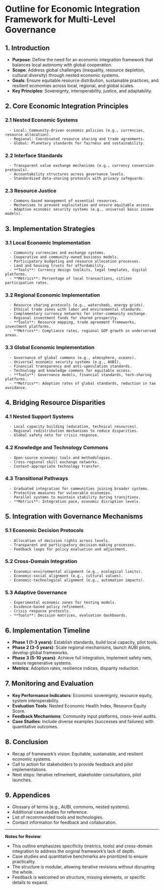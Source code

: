 # Outline for Economic Integration Framework for Multi-Level Governance

## 1. Introduction
   - **Purpose**: Define the need for an economic integration framework that balances local autonomy with global cooperation.
   - **Scope**: Address global challenges (inequality, resource depletion, cultural diversity) through nested economic systems.
   - **Goals**: Ensure equitable resource distribution, sustainable practices, and resilient economies across local, regional, and global scales.
   - **Key Principles**: Sovereignty, interoperability, justice, and adaptability.

## 2. Core Economic Integration Principles
   ### 2.1 Nested Economic Systems
      - Local: Community-driven economic policies (e.g., currencies, resource allocation).
      - Regional: Coordinated resource sharing and trade agreements.
      - Global: Planetary standards for fairness and sustainability.
   ### 2.2 Interface Standards
      - Transparent value exchange mechanisms (e.g., currency conversion protocols).
      - Accountability structures across governance levels.
      - Standardized data-sharing protocols with privacy safeguards.
   ### 2.3 Resource Justice
      - Commons-based management of essential resources.
      - Mechanisms to prevent exploitation and ensure equitable access.
      - Adaptive economic security systems (e.g., universal basic income models).

## 3. Implementation Strategies
   ### 3.1 Local Economic Implementation
      - Community currencies and exchange systems.
      - Cooperative and community-owned business models.
      - Participatory budgeting and resource allocation processes.
      - Land and housing trusts for affordability.
      - **Tools**: Currency design toolkits, legal templates, digital platforms.
      - **Metrics**: Percentage of local transactions, citizen participation rates.
   ### 3.2 Regional Economic Implementation
      - Resource sharing protocols (e.g., watersheds, energy grids).
      - Ethical trade zones with labor and environmental standards.
      - Complementary currency networks for inter-community exchange.
      - Regional investment funds for shared prosperity.
      - **Tools**: Resource mapping, trade agreement frameworks, investment platforms.
      - **Metrics**: Compliance rates, regional GDP growth in underserved areas.
   ### 3.3 Global Economic Implementation
      - Governance of global commons (e.g., atmosphere, oceans).
      - Universal economic security systems (e.g., AUBI).
      - Financial transparency and anti-speculation standards.
      - Technology and knowledge commons for equitable access.
      - **Tools**: Governance models, financial standards, tech-sharing platforms.
      - **Metrics**: Adoption rates of global standards, reduction in tax avoidance.

## 4. Bridging Resource Disparities
   ### 4.1 Nested Support Systems
      - Local capacity building (education, technical resources).
      - Regional redistribution mechanisms to reduce disparities.
      - Global safety nets for crisis response.
   ### 4.2 Knowledge and Technology Commons
      - Open-source economic tools and methodologies.
      - Cross-regional skill exchange networks.
      - Context-appropriate technology transfer.
   ### 4.3 Transitional Pathways
      - Graduated integration for communities joining broader systems.
      - Protective measures for vulnerable economies.
      - Parallel systems to maintain stability during transitions.
      - **Metrics**: Integration pace, economic disruption levels.

## 5. Integration with Governance Mechanisms
   ### 5.1 Economic Decision Protocols
      - Allocation of decision rights across levels.
      - Transparent and participatory decision-making processes.
      - Feedback loops for policy evaluation and adjustment.
   ### 5.2 Cross-Domain Integration
      - Economic-environmental alignment (e.g., ecological limits).
      - Economic-social alignment (e.g., cultural values).
      - Economic-technological alignment (e.g., automation impacts).
   ### 5.3 Adaptive Governance
      - Experimental economic zones for testing models.
      - Evidence-based policy refinement.
      - Crisis response protocols.
      - **Tools**: Decision matrices, evaluation dashboards.

## 6. Implementation Timeline
   - **Phase 1 (1-3 years)**: Establish standards, build local capacity, pilot tools.
   - **Phase 2 (3-5 years)**: Scale regional mechanisms, launch AUBI pilots, develop global frameworks.
   - **Phase 3 (5-10 years)**: Achieve full integration, implement safety nets, ensure regenerative systems.
   - **Metrics**: Adoption rates, resilience indices, disparity reduction.

## 7. Monitoring and Evaluation
   - **Key Performance Indicators**: Economic sovereignty, resource equity, system interoperability.
   - **Evaluation Tools**: Nested Economic Health Index, Resource Equity Score.
   - **Feedback Mechanisms**: Community input platforms, cross-level audits.
   - **Case Studies**: Include diverse examples (successes and failures) with quantitative outcomes.

## 8. Conclusion
   - Recap of framework’s vision: Equitable, sustainable, and resilient economic systems.
   - Call to action for stakeholders to provide feedback and pilot implementations.
   - Next steps: Iterative refinement, stakeholder consultations, pilot launches.

## 9. Appendices
   - Glossary of terms (e.g., AUBI, commons, nested systems).
   - Additional case studies for reference.
   - List of recommended tools and technologies.
   - Contact information for feedback and collaboration.

---

**Notes for Review**:
- This outline emphasizes specificity (metrics, tools) and cross-domain integration to address the original framework’s lack of depth.
- Case studies and quantitative benchmarks are prioritized to ensure practicality.
- The structure is modular, allowing iterative revisions without disrupting the whole.
- Feedback is welcomed on structure, missing elements, or specific details to expand.
